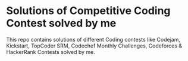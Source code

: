 # Solutions of Competitive Coding Contest solved by me
This repo contains solutions of different Coding contests like Codejam, Kickstart, TopCoder SRM, Codechef Monthly Challenges, Codeforces &amp; HackerRank Contests solved by me.
